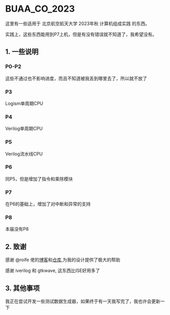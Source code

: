 # BUAA_CO_2023
这里有一些适用于 北京航空航天大学 2023年秋 计算机组成实践 的东西。

实践上，这些东西能用到P7上机，但是有没有错误就不知道了，我希望没有。
## 1. 一些说明
### P0-P2 
这些不通过也不影响进度，而且不知道被我丢到哪里去了，所以就不放了
### P3
Logism单周期CPU
### P4
Verilog单周期CPU
### P5
Verilog流水线CPU
### P6
同P5，但是增加了指令和乘除模块
### P7
在P6的基础上，增加了对中断和异常的支持
### P8
本届没有P8
## 2. 致谢
感谢 @roife 佬的[博客](https://roife.github.io/series/buaa-co/)和[仓库](https://github.com/roife/BUAA-CO),为我的设计提供了极大的帮助

感谢 iverilog 和 gtkwave, 这东西比ISE好用多了
## 3. 其他事项
我正在尝试开发一些测试数据生成器，如果终于有一天我写完了，我也许会更新一下